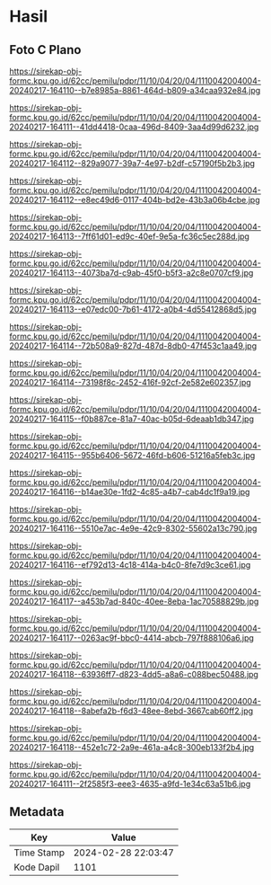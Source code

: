 # Hasil

## Foto C Plano

https://sirekap-obj-formc.kpu.go.id/62cc/pemilu/pdpr/11/10/04/20/04/1110042004004-20240217-164110--b7e8985a-8861-464d-b809-a34caa932e84.jpg

https://sirekap-obj-formc.kpu.go.id/62cc/pemilu/pdpr/11/10/04/20/04/1110042004004-20240217-164111--41dd4418-0caa-496d-8409-3aa4d99d6232.jpg

https://sirekap-obj-formc.kpu.go.id/62cc/pemilu/pdpr/11/10/04/20/04/1110042004004-20240217-164112--829a9077-39a7-4e97-b2df-c57190f5b2b3.jpg

https://sirekap-obj-formc.kpu.go.id/62cc/pemilu/pdpr/11/10/04/20/04/1110042004004-20240217-164112--e8ec49d6-0117-404b-bd2e-43b3a06b4cbe.jpg

https://sirekap-obj-formc.kpu.go.id/62cc/pemilu/pdpr/11/10/04/20/04/1110042004004-20240217-164113--7ff61d01-ed9c-40ef-9e5a-fc36c5ec288d.jpg

https://sirekap-obj-formc.kpu.go.id/62cc/pemilu/pdpr/11/10/04/20/04/1110042004004-20240217-164113--4073ba7d-c9ab-45f0-b5f3-a2c8e0707cf9.jpg

https://sirekap-obj-formc.kpu.go.id/62cc/pemilu/pdpr/11/10/04/20/04/1110042004004-20240217-164113--e07edc00-7b61-4172-a0b4-4d55412868d5.jpg

https://sirekap-obj-formc.kpu.go.id/62cc/pemilu/pdpr/11/10/04/20/04/1110042004004-20240217-164114--72b508a9-827d-487d-8db0-47f453c1aa49.jpg

https://sirekap-obj-formc.kpu.go.id/62cc/pemilu/pdpr/11/10/04/20/04/1110042004004-20240217-164114--73198f8c-2452-416f-92cf-2e582e602357.jpg

https://sirekap-obj-formc.kpu.go.id/62cc/pemilu/pdpr/11/10/04/20/04/1110042004004-20240217-164115--f0b887ce-81a7-40ac-b05d-6deaab1db347.jpg

https://sirekap-obj-formc.kpu.go.id/62cc/pemilu/pdpr/11/10/04/20/04/1110042004004-20240217-164115--955b6406-5672-46fd-b606-51216a5feb3c.jpg

https://sirekap-obj-formc.kpu.go.id/62cc/pemilu/pdpr/11/10/04/20/04/1110042004004-20240217-164116--b14ae30e-1fd2-4c85-a4b7-cab4dc1f9a19.jpg

https://sirekap-obj-formc.kpu.go.id/62cc/pemilu/pdpr/11/10/04/20/04/1110042004004-20240217-164116--5510e7ac-4e9e-42c9-8302-55602a13c790.jpg

https://sirekap-obj-formc.kpu.go.id/62cc/pemilu/pdpr/11/10/04/20/04/1110042004004-20240217-164116--ef792d13-4c18-414a-b4c0-8fe7d9c3ce61.jpg

https://sirekap-obj-formc.kpu.go.id/62cc/pemilu/pdpr/11/10/04/20/04/1110042004004-20240217-164117--a453b7ad-840c-40ee-8eba-1ac70588829b.jpg

https://sirekap-obj-formc.kpu.go.id/62cc/pemilu/pdpr/11/10/04/20/04/1110042004004-20240217-164117--0263ac9f-bbc0-4414-abcb-797f888106a6.jpg

https://sirekap-obj-formc.kpu.go.id/62cc/pemilu/pdpr/11/10/04/20/04/1110042004004-20240217-164118--63936ff7-d823-4dd5-a8a6-c088bec50488.jpg

https://sirekap-obj-formc.kpu.go.id/62cc/pemilu/pdpr/11/10/04/20/04/1110042004004-20240217-164118--8abefa2b-f6d3-48ee-8ebd-3667cab60ff2.jpg

https://sirekap-obj-formc.kpu.go.id/62cc/pemilu/pdpr/11/10/04/20/04/1110042004004-20240217-164118--452e1c72-2a9e-461a-a4c8-300eb133f2b4.jpg

https://sirekap-obj-formc.kpu.go.id/62cc/pemilu/pdpr/11/10/04/20/04/1110042004004-20240217-164111--2f2585f3-eee3-4635-a9fd-1e34c63a51b6.jpg


## Metadata

| Key        | Value               |
| ---------- | ------------------- |
| Time Stamp | 2024-02-28 22:03:47 |
| Kode Dapil | 1101                |



